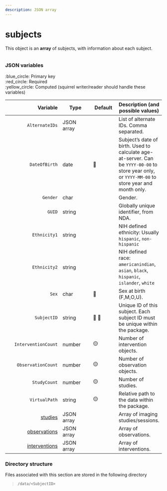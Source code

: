 ```yaml
---
description: JSON array
---
```


# subjects

This object is an **array** of subjects, with information about each subject.

<figure><img src="https://mermaid.ink/img/pako:eNqVlEFvgjAUx78KqTGBBBazuAtLPG2XZdmSeVu4POlDOoGStmwS43dfSykKelAO9P3b37-vfU85kJRTJDHZCqhz7_0rqTz9CM6V_7b-_OiiIIpWFBT45hU8nxA9X0O6gy36_ThdZTUWrELpD9GEwH2NgpVYKemfxRPKJI4oSxXjFYjWn-jAwt1stNoK3tRQQdFKnbhTnpNu3x6VzeYHU53aBW7dacOohjK9UT9eIfhGovgFcxjpn4srLKuUXtZX7OCRGmibyKTW5TCZu-Fy2V6KSd8FDpnPrSV6MA0SUMqMFaZHJnTQJWqKYkA5avR8ftYXg52khU_a6yYC5xt63p2jF9bj1MThLmIMLrYGp0aG4QqqLdAbjm-YIp5lWRbqagm-w4iCzEEIaOPHsWmU5R7jpAr3WEeluMU4sQ8dvcVrPe4XODjwabEIrSeeLZfLPo7-GFV5vKz3JCQlihIY1V-Hg9krISrHEhMS65BiBk2hEpJUR402ta4-vlKmuCBxBoXEkECj-LqtUhIr0aCDXhjoj005UPqv-s2508d_DN-SVw?type=png" alt=""><figcaption></figcaption></figure>

### JSON variables

:blue\_circle: Primary key\
:red\_circle: Required\
:yellow\_circle: Computed (squirrel writer/reader should handle these variables)

<table data-full-width="true"><thead><tr><th width="224.0144927536232" align="right">Variable</th><th width="152.00000000000003">Type</th><th width="95">Default</th><th>Description (and possible values)</th></tr></thead><tbody><tr><td align="right"><code>AlternateIDs</code></td><td>JSON array</td><td></td><td>List of alternate IDs. Comma separated.</td></tr><tr><td align="right"><code>DateOfBirth</code></td><td>date</td><td><span data-gb-custom-inline data-tag="emoji" data-code="1f534">🔴</span> </td><td>Subject’s date of birth. Used to calculate age-at-server. Can be <code>YYYY-00-00</code> to store year only, or <code>YYYY-MM-00</code> to store year and month only.</td></tr><tr><td align="right"><code>Gender</code></td><td>char</td><td></td><td>Gender.</td></tr><tr><td align="right"><code>GUID</code></td><td>string</td><td></td><td>Globally unique identifier, from NDA.</td></tr><tr><td align="right"><code>Ethnicity1</code></td><td>string</td><td></td><td>NIH defined ethnicity: Usually <code>hispanic</code>, <code>non-hispanic</code></td></tr><tr><td align="right"><code>Ethnicity2</code></td><td>string</td><td></td><td>NIH defined race: <code>americanindian</code>, <code>asian</code>, <code>black</code>, <code>hispanic</code>, <code>islander</code>, <code>white</code></td></tr><tr><td align="right"><code>Sex</code></td><td>char</td><td><span data-gb-custom-inline data-tag="emoji" data-code="1f534">🔴</span> </td><td>Sex at birth (F,M,O,U).</td></tr><tr><td align="right"><code>SubjectID</code></td><td>string</td><td><span data-gb-custom-inline data-tag="emoji" data-code="1f534">🔴</span> <span data-gb-custom-inline data-tag="emoji" data-code="1f535">🔵</span></td><td>Unique ID of this subject. Each subject ID must be unique within the package.</td></tr><tr><td align="right"><code>InterventionCount</code></td><td>number</td><td><span data-gb-custom-inline data-tag="emoji" data-code="1f7e1">🟡</span></td><td>Number of intervention objects.</td></tr><tr><td align="right"><code>ObservationCount</code></td><td>number</td><td><span data-gb-custom-inline data-tag="emoji" data-code="1f7e1">🟡</span></td><td>Number of observation objects.</td></tr><tr><td align="right"><code>StudyCount</code></td><td>number</td><td><span data-gb-custom-inline data-tag="emoji" data-code="1f7e1">🟡</span></td><td>Number of studies.</td></tr><tr><td align="right"><code>VirtualPath</code></td><td>string</td><td><span data-gb-custom-inline data-tag="emoji" data-code="1f7e1">🟡</span></td><td>Relative path to the data within the package.</td></tr><tr><td align="right"><a href="studies/">studies</a></td><td>JSON array</td><td></td><td>Array of imaging studies/sessions.</td></tr><tr><td align="right"><a href="observations.md">observations</a></td><td>JSON array</td><td></td><td>Array of observations.</td></tr><tr><td align="right"><a href="interventions.md">interventions</a></td><td>JSON array</td><td></td><td>Array of interventions.</td></tr></tbody></table>

### Directory structure

Files associated with this section are stored in the following directory

> `/data/<SubjectID>`
